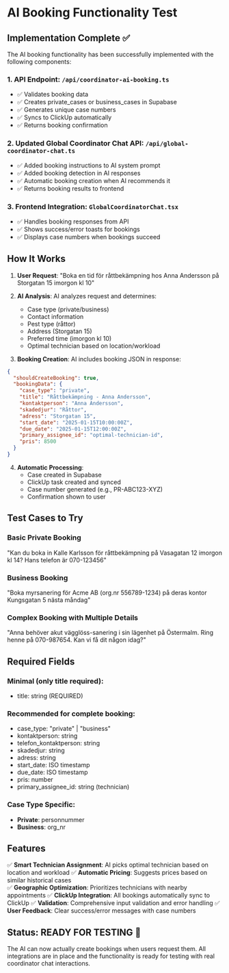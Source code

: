 # AI Booking Functionality Test

## Implementation Complete ✅

The AI booking functionality has been successfully implemented with the following components:

### 1. API Endpoint: `/api/coordinator-ai-booking.ts`
- ✅ Validates booking data
- ✅ Creates private_cases or business_cases in Supabase
- ✅ Generates unique case numbers
- ✅ Syncs to ClickUp automatically
- ✅ Returns booking confirmation

### 2. Updated Global Coordinator Chat API: `/api/global-coordinator-chat.ts`
- ✅ Added booking instructions to AI system prompt
- ✅ Added booking detection in AI responses
- ✅ Automatic booking creation when AI recommends it
- ✅ Returns booking results to frontend

### 3. Frontend Integration: `GlobalCoordinatorChat.tsx`
- ✅ Handles booking responses from API
- ✅ Shows success/error toasts for bookings
- ✅ Displays case numbers when bookings succeed

## How It Works

1. **User Request**: "Boka en tid för råttbekämpning hos Anna Andersson på Storgatan 15 imorgon kl 10"

2. **AI Analysis**: AI analyzes request and determines:
   - Case type (private/business)
   - Contact information
   - Pest type (råttor)
   - Address (Storgatan 15)
   - Preferred time (imorgon kl 10)
   - Optimal technician based on location/workload

3. **Booking Creation**: AI includes booking JSON in response:
```json
{
  "shouldCreateBooking": true,
  "bookingData": {
    "case_type": "private",
    "title": "Råttbekämpning - Anna Andersson",
    "kontaktperson": "Anna Andersson",
    "skadedjur": "Råttor",
    "adress": "Storgatan 15",
    "start_date": "2025-01-15T10:00:00Z",
    "due_date": "2025-01-15T12:00:00Z",
    "primary_assignee_id": "optimal-technician-id",
    "pris": 8500
  }
}
```

4. **Automatic Processing**: 
   - Case created in Supabase
   - ClickUp task created and synced
   - Case number generated (e.g., PR-ABC123-XYZ)
   - Confirmation shown to user

## Test Cases to Try

### Basic Private Booking
"Kan du boka in Kalle Karlsson för råttbekämpning på Vasagatan 12 imorgon kl 14? Hans telefon är 070-123456"

### Business Booking
"Boka myrsanering för Acme AB (org.nr 556789-1234) på deras kontor Kungsgatan 5 nästa måndag"

### Complex Booking with Multiple Details
"Anna behöver akut vägglöss-sanering i sin lägenhet på Östermalm. Ring henne på 070-987654. Kan vi få dit någon idag?"

## Required Fields

### Minimal (only title required):
- title: string (REQUIRED)

### Recommended for complete booking:
- case_type: "private" | "business"
- kontaktperson: string
- telefon_kontaktperson: string
- skadedjur: string
- adress: string
- start_date: ISO timestamp
- due_date: ISO timestamp
- pris: number
- primary_assignee_id: string (technician)

### Case Type Specific:
- **Private**: personnummer
- **Business**: org_nr

## Features

✅ **Smart Technician Assignment**: AI picks optimal technician based on location and workload
✅ **Automatic Pricing**: Suggests prices based on similar historical cases  
✅ **Geographic Optimization**: Prioritizes technicians with nearby appointments
✅ **ClickUp Integration**: All bookings automatically sync to ClickUp
✅ **Validation**: Comprehensive input validation and error handling
✅ **User Feedback**: Clear success/error messages with case numbers

## Status: READY FOR TESTING 🚀

The AI can now actually create bookings when users request them. All integrations are in place and the functionality is ready for testing with real coordinator chat interactions.